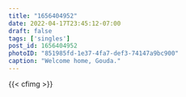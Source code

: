 ```yaml
---
title: "1656404952"
date: 2022-04-17T23:45:12-07:00
draft: false
tags: ['singles']
post_id: 1656404952
photoID: "851985fd-1e37-4fa7-def3-74147a9bc900"
caption: "Welcome home, Gouda."
---
```

{{< cfimg >}}
